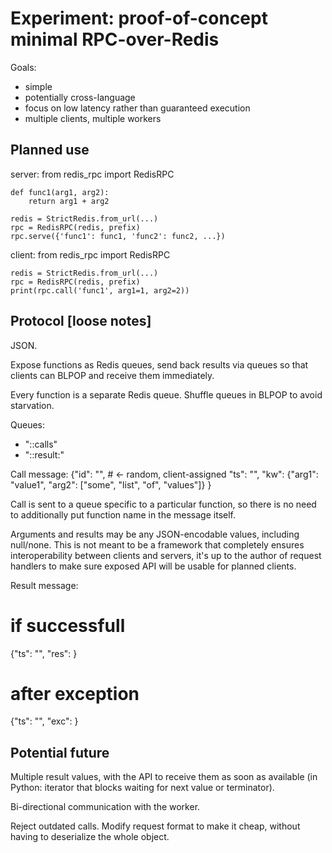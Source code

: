 Experiment: proof-of-concept minimal RPC-over-Redis
===================================================

Goals:

- simple
- potentially cross-language
- focus on low latency rather than guaranteed execution
- multiple clients, multiple workers


Planned use
-----------

server:
    from redis_rpc import RedisRPC

    def func1(arg1, arg2):
        return arg1 + arg2

    redis = StrictRedis.from_url(...)
    rpc = RedisRPC(redis, prefix)
    rpc.serve({'func1': func1, 'func2': func2, ...})


client:
    from redis_rpc import RedisRPC

    redis = StrictRedis.from_url(...)
    rpc = RedisRPC(redis, prefix)
    print(rpc.call('func1', arg1=1, arg2=2))


Protocol [loose notes]
----------------------

JSON.

Expose functions as Redis queues, send back results via queues so that
clients can BLPOP and receive them immediately.

Every function is a separate Redis queue.  Shuffle queues in BLPOP to
avoid starvation.

Queues:

- "<prefix>:<func>:calls"
- "<prefix>:<func>:result:<call-id>"

Call message:
   {"id": "<uuid>",  # <- random, client-assigned
    "ts": "<time-stamp-iso8601>",
    "kw": {"arg1": "value1",
           "arg2": ["some", "list", "of", "values"]}
   }

Call is sent to a queue specific to a particular function, so there is
no need to additionally put function name in the message itself.

Arguments and results may be any JSON-encodable values, including
null/none.  This is not meant to be a framework that completely
ensures interoperability between clients and servers, it's up to the
author of request handlers to make sure exposed API will be usable for
planned clients.

Result message:
   # if successfull
   {"ts": "<time-stamp-iso8601>",
    "res": <result-value>}
   # after exception
   {"ts": "<time-stamp-iso8601>",
    "exc": <exception-string>}


Potential future
----------------

Multiple result values, with the API to receive them as soon as
available (in Python: iterator that blocks waiting for next value or
terminator).

Bi-directional communication with the worker.

Reject outdated calls.  Modify request format to make it cheap,
without having to deserialize the whole object.
